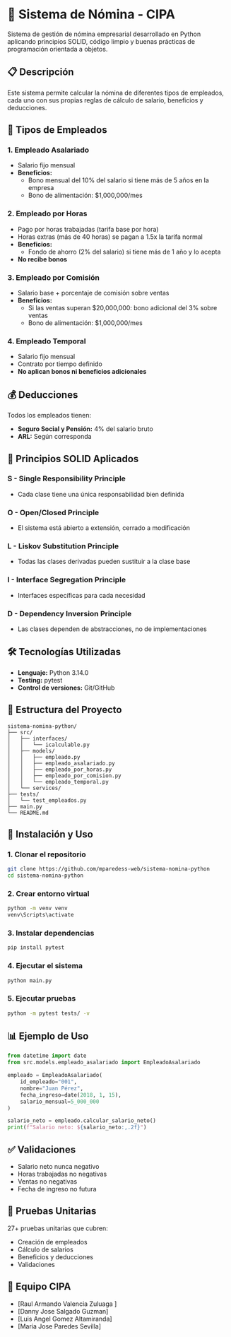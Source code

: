 # 🏢 Sistema de Nómina - CIPA

Sistema de gestión de nómina empresarial desarrollado en Python aplicando principios SOLID, código limpio y buenas prácticas de programación orientada a objetos.

## 📋 Descripción

Este sistema permite calcular la nómina de diferentes tipos de empleados, cada uno con sus propias reglas de cálculo de salario, beneficios y deducciones.

## 👥 Tipos de Empleados

### 1. Empleado Asalariado
- Salario fijo mensual
- **Beneficios:**
  - Bono mensual del 10% del salario si tiene más de 5 años en la empresa
  - Bono de alimentación: $1,000,000/mes

### 2. Empleado por Horas
- Pago por horas trabajadas (tarifa base por hora)
- Horas extras (más de 40 horas) se pagan a 1.5x la tarifa normal
- **Beneficios:**
  - Fondo de ahorro (2% del salario) si tiene más de 1 año y lo acepta
- **No recibe bonos**

### 3. Empleado por Comisión
- Salario base + porcentaje de comisión sobre ventas
- **Beneficios:**
  - Si las ventas superan $20,000,000: bono adicional del 3% sobre ventas
  - Bono de alimentación: $1,000,000/mes

### 4. Empleado Temporal
- Salario fijo mensual
- Contrato por tiempo definido
- **No aplican bonos ni beneficios adicionales**

## 💰 Deducciones

Todos los empleados tienen:
- **Seguro Social y Pensión:** 4% del salario bruto
- **ARL:** Según corresponda

## 🎯 Principios SOLID Aplicados

### S - Single Responsibility Principle
- Cada clase tiene una única responsabilidad bien definida

### O - Open/Closed Principle
- El sistema está abierto a extensión, cerrado a modificación

### L - Liskov Substitution Principle
- Todas las clases derivadas pueden sustituir a la clase base

### I - Interface Segregation Principle
- Interfaces específicas para cada necesidad

### D - Dependency Inversion Principle
- Las clases dependen de abstracciones, no de implementaciones

## 🛠️ Tecnologías Utilizadas

- **Lenguaje:** Python 3.14.0
- **Testing:** pytest
- **Control de versiones:** Git/GitHub

## 📁 Estructura del Proyecto
```
sistema-nomina-python/
├── src/
│   ├── interfaces/
│   │   └── icalculable.py
│   ├── models/
│   │   ├── empleado.py
│   │   ├── empleado_asalariado.py
│   │   ├── empleado_por_horas.py
│   │   ├── empleado_por_comision.py
│   │   └── empleado_temporal.py
│   └── services/
├── tests/
│   └── test_empleados.py
├── main.py
└── README.md
```

## 🚀 Instalación y Uso

### 1. Clonar el repositorio
```bash
git clone https://github.com/mparedess-web/sistema-nomina-python
cd sistema-nomina-python
```

### 2. Crear entorno virtual
```bash
python -m venv venv
venv\Scripts\activate
```

### 3. Instalar dependencias
```bash
pip install pytest
```

### 4. Ejecutar el sistema
```bash
python main.py
```

### 5. Ejecutar pruebas
```bash
python -m pytest tests/ -v
```

## 📊 Ejemplo de Uso
```python
from datetime import date
from src.models.empleado_asalariado import EmpleadoAsalariado

empleado = EmpleadoAsalariado(
    id_empleado="001",
    nombre="Juan Pérez",
    fecha_ingreso=date(2018, 1, 15),
    salario_mensual=5_000_000
)

salario_neto = empleado.calcular_salario_neto()
print(f"Salario neto: ${salario_neto:,.2f}")
```

## ✅ Validaciones

- Salario neto nunca negativo
- Horas trabajadas no negativas
- Ventas no negativas
- Fecha de ingreso no futura

## 🧪 Pruebas Unitarias

27+ pruebas unitarias que cubren:
- Creación de empleados
- Cálculo de salarios
- Beneficios y deducciones
- Validaciones

## 👥 Equipo CIPA

- [Raul Armando Valencia Zuluaga ]
- [Danny Jose Salgado Guzman]
- [Luis Angel Gomez Altamiranda]
- [Maria Jose Paredes Sevilla]
